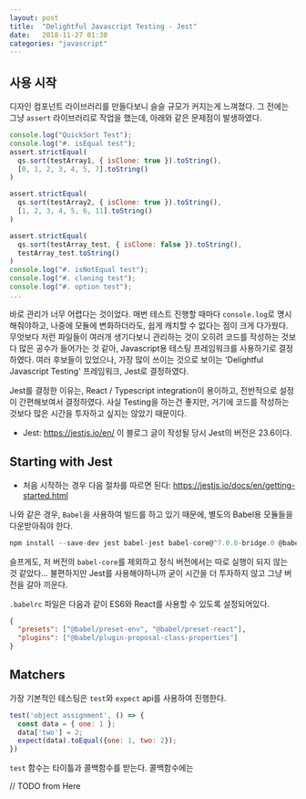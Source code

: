 ```yaml
---
layout: post
title:  "Delightful Javascript Testing - Jest"
date:   2018-11-27 01:30
categories: "javascript"
---
```


## 사용 시작

디자인 컴포넌트 라이브러리를 만들다보니 슬슬 규모가 커지는게 느껴졌다. 그 전에는 그냥 `assert` 라이브러리로 작업을 했는데, 아래와 같은 문제점이 발생하였다.

```javascript
console.log("QuickSort Test");
console.log("#. isEqual test");
assert.strictEqual(
  qs.sort(testArray1, { isClone: true }).toString(),
  [0, 1, 2, 3, 4, 5, 7].toString()
)

assert.strictEqual(
  qs.sort(testArray2, { isClone: true }).toString(),
  [1, 2, 3, 4, 5, 6, 11].toString()
)

assert.strictEqual(
  qs.sort(testArray_test, { isClone: false }).toString(),
  testArray_test.toString()
)
console.log("#. isNotEqual test");
console.log("#. cloning test");
console.log("#. option test");
...
```

바로 관리가 너무 어렵다는 것이었다. 매번 테스트 진행할 때마다 `console.log`로 명시해줘야하고, 나중에 모듈에 변화하더라도, 쉽게 캐치할 수 없다는 점이 크게 다가웠다. 무엇보다 저런 파일들이 여러개 생기다보니 관리하는 것이 오히려 코드를 작성하는 것보다 많은 공수가 들어가는 것 같아, Javascript용 테스팅 프레임워크를 사용하기로 결정하였다. 여러 후보들이 있었으나, 가장 많이 쓰이는 것으로 보이는 'Delightful Javascript Testing' 프레임워크, Jest로 결정하였다.

Jest를 결정한 이유는, React / Typescript integration이 용이하고, 전반적으로 설정이 간편해보여서 결정하였다. 사실 Testing을 하는건 좋지만, 거기에 코드를 작성하는 것보다 많은 시간을 투자하고 싶지는 않았기 때문이다.

* Jest: https://jestjs.io/en/
이 블로그 글이 작성될 당시 Jest의 버전은 23.6이다.

## Starting with Jest
* 처음 시작하는 경우 다음 절차를 따르면 된다: https://jestjs.io/docs/en/getting-started.html

나와 같은 경우, `Babel`을 사용하여 빌드를 하고 있기 때문에, 별도의 Babel용 모듈들을 다운받아줘야 한다.
```javascript
npm install --save-dev jest babel-jest babel-core@^7.0.0-bridge.0 @babel/core regenerator-runtime
```
슬프게도, 저 버전의 `babel-core`를 제외하고 정식 버전에서는 따로 실행이 되지 않는 것 같았다... 불편하지만 Jest를 사용해야하니까 굳이 시간을 더 투자하지 않고 그냥 버전을 갈아 끼운다.

`.babelrc` 파일은 다음과 같이 ES6와 React를 사용할 수 있도록 설정되어있다.
```json
{
  "presets": ["@babel/preset-env", "@babel/preset-react"],
  "plugins": ["@babel/plugin-proposal-class-properties"]
}
```

## Matchers
가장 기본적인 테스팅은 `test`와 `expect` api를 사용하여 진행한다.

```javascript
test('object assignment', () => {
  const data = { one: 1 };
  data['two'] = 2;
  expect(data).toEqual({one: 1, two: 2});
})
```
`test` 함수는 타이틀과 콜백함수를 받는다. 콜백함수에는 

// TODO from Here